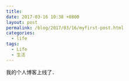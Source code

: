 ```yaml
---
title: 
date: 2017-03-16 10:38 +0800
layout: post
permalink: /blog/2017/03/16/myfirst-post.html
categories:
  - life
tags:
  - Life
  - 生活
---
```

我的个人博客上线了．